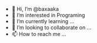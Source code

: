 - 👋 Hi, I’m @baxaaka
- 👀 I’m interested in Programing
- 🌱 I’m currently learning ...
- 💞️ I’m looking to collaborate on ...
- 📫 How to reach me ...

<!---
baxaaka/baxaaka is a ✨ special ✨ repository because its `README.md` (this file) appears on your GitHub profile.
You can click the Preview link to take a look at your changes.
--->
